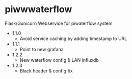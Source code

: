 # piwwwaterflow
Flask/Gunicorn Webservice for piwaterflow system

+ 1.1.0
  + Avoid service caching by adding timestamp to URL
+ 1.1.1
  + Point to new grafana 
+ 1.2.2
  + New waterflow config & LAN influxdb
+ 1.2.3
  + Black header & config fix
